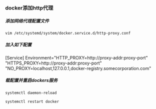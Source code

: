 ### docker添加http代理
##### 添加网络代理配置文件
`vim /etc/systemd/system/docker.service.d/http-proxy.conf`

##### 加入如下配置

[Service]
Environment="HTTP_PROXY=http://proxy-addr:proxy-port" "HTTPS_PROXY=http://proxy-addr:proxy-port" "NO_PROXY=localhost,127.0.0.1,docker-registry.somecorporation.com"


##### 载配置并重启dockers服务
`systemctl daemon-reload`

`systemctl restart docker`

